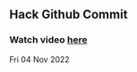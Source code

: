 
 ## Hack Github Commit 
 ### Watch video <a href="https://www.youtube.com">here</a> 
 Fri 04 Nov 2022 
